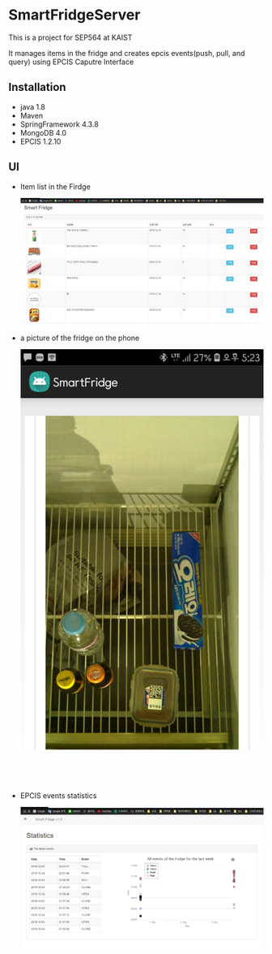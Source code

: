 # SmartFridgeServer
<p>This is a project for SEP564 at KAIST</p>
It manages items in the fridge and creates epcis events(push, pull, and query) using EPCIS Caputre Interface

<h2>Installation</h2>
<ul>
  <li>java 1.8</li>
  <li>Maven</li>
  <li>SpringFramework 4.3.8</li>
  <li>MongoDB 4.0</li>
  <li>EPCIS 1.2.10</li>
 </ul>
  
<h2>UI</h2>
<ul>
  <li>Item list in the Firdge</li>
  <p><img src='https://github.com/ghdcjs14/SmartFridgeServer/blob/master/UI_ItemList.png' alt='ItemList UI'/></p>
  <li>a picture of the fridge on the phone</li>
  <p><img src='https://github.com/ghdcjs14/SmartFridgeServer/blob/master/UI_PictureOfTheFirdge.png' alt='a picture of the Firdge UI'/></p>
  <li>EPCIS events statistics</li>
  <p><img src='https://github.com/ghdcjs14/SmartFridgeServer/blob/master/UI_Statistics.png' alt='Statistics UI'/></p>
</ul>

